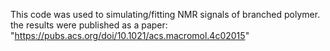 This code was used to simulating/fitting NMR signals of branched polymer. the results were published as a paper: "https://pubs.acs.org/doi/10.1021/acs.macromol.4c02015" 
